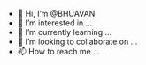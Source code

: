 - 👋 Hi, I’m @BHUAVAN
- 👀 I’m interested in ...
- 🌱 I’m currently learning ...
- 💞️ I’m looking to collaborate on ...
- 📫 How to reach me ...

<!---
BHUAVAN/BHUAVAN is a ✨ special ✨ repository because its `README.md` (this file) appears on your GitHub profile.
You can click the Preview link to take a look at your changes.
--->
